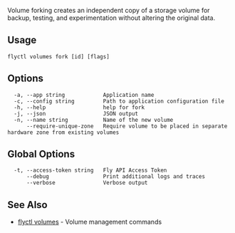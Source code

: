 Volume forking creates an independent copy of a storage volume for backup, testing, and experimentation without altering the original data.

## Usage
~~~
flyctl volumes fork [id] [flags]
~~~

## Options

~~~
  -a, --app string            Application name
  -c, --config string         Path to application configuration file
  -h, --help                  help for fork
  -j, --json                  JSON output
  -n, --name string           Name of the new volume
      --require-unique-zone   Require volume to be placed in separate hardware zone from existing volumes
~~~

## Global Options

~~~
  -t, --access-token string   Fly API Access Token
      --debug                 Print additional logs and traces
      --verbose               Verbose output
~~~

## See Also

* [flyctl volumes](/docs/flyctl/volumes/)	 - Volume management commands

